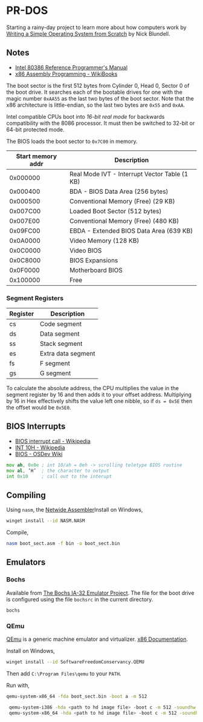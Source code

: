 # PR-DOS

Starting a rainy-day project to learn more about how computers work by [Writing a Simple Operating System from Scratch](./Writing%20a%20Simple%20Operating%20System%20from%20Scratch.pdf) by Nick Blundell.

## Notes

- [Intel 80386 Reference Programmer's Manual](https://pdos.csail.mit.edu/6.828/2018/readings/i386/toc.htm)
- [x86 Assembly Programming - WikiBooks](https://en.wikibooks.org/wiki/X86_Assembly)

The boot sector is the first 512 bytes from Cylinder 0, Head 0, Sector 0 of the boot drive. It searches each of the bootable drives for one with the magic number `0xAA55` as the last two bytes of the boot sector. Note that the x86 architecture is little-endian, so the last two bytes are `0x55` and `0xAA`.

Intel compatible CPUs boot into *16-bit real mode* for backwards compatibility with the 8086 processor. It must then be switched to 32-bit or 64-bit protected mode.

The BIOS loads the boot sector to `0x7C00` in memory.

| Start memory addr | Description |
| --- | --- |
| 0x000000 | Real Mode IVT - Interrupt Vector Table (1 KB) |
| 0x000400 | BDA - BIOS Data Area (256 bytes) |
| 0x000500 | Conventional Memory (Free) (29 KB) |
| 0x007C00 | Loaded Boot Sector (512 bytes) |
| 0x007E00 | Conventional Memory (Free) (480 KB) |
| 0x09FC00 | EBDA - Extended BIOS Data Area (639 KB) |
| 0x0A0000 | Video Memory (128 KB) |
| 0x0C0000 | Video BIOS |
| 0x0C8000 | BIOS Expansions |
| 0x0F0000 | Motherboard BIOS |
| 0x100000 | Free |

### Segment Registers

| Register | Description |
| --- | --- |
| cs | Code segment |
| ds | Data segment |
| ss | Stack segment |
| es | Extra data segment |
| fs | F segment |
| gs | G segment |

To calculate the absolute address, the CPU multiplies the value in the segment register by 16 and then adds it to your offset address. Multiplying by 16 in Hex effectively shifts the value left one nibble, so if `ds = 0x5E` then the offset would be `0x5E0`.

## BIOS Interrupts

- [BIOS interrupt call - Wikipedia](https://en.wikipedia.org/wiki/BIOS_interrupt_call)
- [INT 10H - Wikipedia](https://en.wikipedia.org/wiki/INT_10H)
- [BIOS - OSDev Wiki](https://wiki.osdev.org/BIOS)

```asm
mov ah, 0x0e ; int 10/ah = 0eh -> scrolling teletype BIOS routine
mov al, ’H’  ; the character to output
int 0x10     ; call out to the interupt
```

## Compiling

Using `nasm`, the [Netwide Assembler](https://www.nasm.us/)Install on Windows,

```sh
winget install --id NASM.NASM
```

Compile,

```sh
nasm boot_sect.asm -f bin -o boot_sect.bin
```

## Emulators

### Bochs

Available from [The Bochs IA-32 Emulator Project](https://bochs.sourceforge.io/). The file for the boot drive is configured using the file `bochsrc` in the current directory.

```sh
bochs
```

### QEmu

[QEmu](https://www.qemu.org/) is a generic machine emulator and virtualizer. [x86 Documentation](https://wiki.qemu.org/Documentation/Platforms/PC).

Install on Windows,

```sh
winget install --id SoftwareFreedomConservancy.QEMU
```

Then add `C:\Program Files\qemu` to your `PATH`.

Run with,

```sh
qemu-system-x86_64 -fda boot_sect.bin -boot a -m 512
```

```sh
 qemu-system-i386 -hda <path to hd image file> -boot c -m 512 -soundhw ac97
 qemu-system-x86_64 -hda <path to hd image file> -boot c -m 512 -soundhw ac97
 ```
